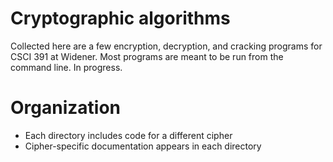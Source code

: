 # Cryptographic algorithms


Collected here are a few encryption, decryption, and cracking programs
for CSCI 391 at Widener. Most programs are meant to be run from the
command line. In progress.

# Organization
* Each directory includes code for a different cipher
* Cipher-specific documentation appears in each directory
